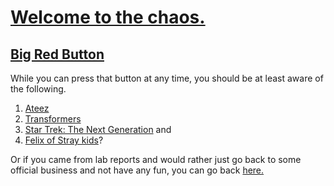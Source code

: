 # [Welcome to the chaos.](https://monip1.github.io/fun-things/)

## [Big Red Button](https://monip1.github.io/fun-things/ForFun.html)

While you can press that button at any time, you should be at least aware of the following.
1. [Ateez](ateez-info.md)
2. [Transformers](transformers-info.md)
3. [Star Trek: The Next Generation](https://monip1.github.io/fun-things/star-trek-info.html) and
4. [Felix of Stray kids](https://monip1.github.io/fun-things/felix-info.html)?



Or if you came from lab reports and would rather just go back to some official business and not have any fun, you can go back [here.](https://monip1.github.io/cse15l-lab-reports/)

